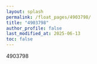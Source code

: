 ```yaml
---
layout: splash
permalink: /float_pages/4903798/
title: "4903798"
author_profile: false
last_modified_at: 2025-06-13
toc: false
---
```

 
4903798
